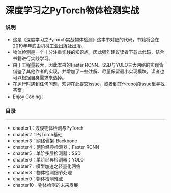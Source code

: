 # 深度学习之PyTorch物体检测实战

### 说明
* 这是《深度学习之PyTorch实战物体检测》这本书对应的代码，书籍将会在2019年年底由机械工业出版社出版。
* 物体检测是一个十分注重实践的知识点，因此强烈建议读者下载此代码，结合书籍进行实践学习。
* 由于工程量较大，因此本书的Faster RCNN、SSD与YOLO三大网络的实现皆借鉴了其他作者的实现，并增加了一些注解、尽量保留最小实现模块，读者也可以根据自身需求来选择。
* 在运行时遇到任何问题，欢迎在此提交issue，或者到其他repo的issue里寻找答案。
* Enjoy Coding！

### 目录
-------------------
* chapter1：浅谈物体检测与PyTorch
* chapter2：PyTorch基础
* chapter3：网络骨架-Backbone
* chapter4：两阶经典检测器：Faster RCNN
* chapter5：单阶多层检测器：SSD
* chapter6：单阶经典检测器：YOLO
* chapter7：模型加速之轻量化网络
* chapter8：物体检测细节处理
* chapter9：物体检测难点
* chapter10：物体检测的未来发展

